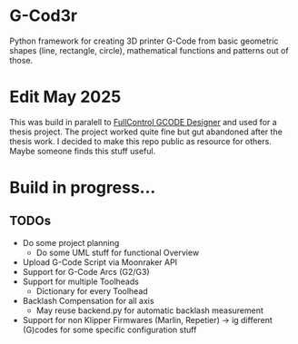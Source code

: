 # G-Cod3r
Python framework for creating 3D printer G-Code from basic geometric shapes (line, rectangle, circle), mathematical functions and patterns out of those.

# Edit May 2025
This was build in paralell to [FullControl GCODE Designer](https://fullcontrolgcode.com/) and used for a thesis project. 
The project worked quite fine but gut abandoned after the thesis work. I decided to make this repo public as resource for others. Maybe someone finds this stuff useful. 

# Build in progress...
## TODOs
* Do some project planning
  * Do some UML stuff for functional Overview
* Upload G-Code Script via Moonraker API
* Support for G-Code Arcs (G2/G3)
* Support for multiple Toolheads
  * Dictionary for every Toolhead
* Backlash Compensation for all axis
  * May reuse backend.py for automatic backlash measurement
* Support for non Klipper Firmwares (Marlin, Repetier) -> ig different (G)codes for some specific configuration stuff
